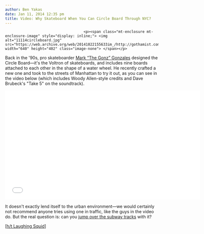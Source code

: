 ```yaml
---
author: Ben Yakas
date: Jan 11, 2014 12:35 pm
title: Video: Why Skateboard When You Can Circle Board Through NYC?
---
```


	
										<p><span class="mt-enclosure mt-enclosure-image" style="display: inline;"> <img alt="11114circleboard.jpg" src="https://web.archive.org/web/20141022155633im_/http://gothamist.com/attachments/byakas/11114circleboard.jpg" width="640" height="402" class="image-none"> </span></p>

<p>Back in the &apos;90s, pro skateboarder <a href="https://web.archive.org/web/20141022155633/https://www.facebook.com/markthegonzgonzales">Mark &#x201C;The Gonz&#x201D; Gonzales</a> designed the Circle Board&#x2014;it&apos;s the Voltron of skateboards, and includes nine boards attached to each other in the shape of a water wheel. He recently crafted a new one and took to the streets of Manhattan to try it out, as you can see in the video below (which includes Woody Allen-style credits and Dave Brubeck&apos;s &quot;Take 5&quot; on the soundtrack). </p>

<p><iframe width="640" height="360" src="//web.archive.org/web/20141022155633if_/http://www.youtube.com/embed/DXrNV6QHUsA" frameborder="0" allowfullscreen></iframe></p>

<p>It doesn&apos;t exactly lend itself to the urban environment&#x2014;we would certainly not recommend anyone tries using one in traffic, like the guys in the video do. But the real question is: can you <a href="https://web.archive.org/web/20141022155633/http://gothamist.com/2013/12/06/watch_a_gif_of_skateboarder_jumping.php">jump over the subway tracks</a> with it?</p>

<p>[<a href="https://web.archive.org/web/20141022155633/http://laughingsquid.com/pro-skateboarder-mark-gonzales-rides-through-new-york-city-on-his-custom-built-circle-board/">h/t Laughing Squid</a>]</p>					
										
									
				